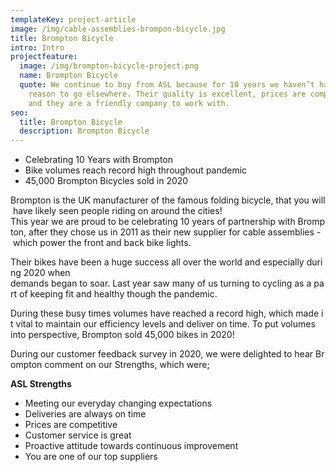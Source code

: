 ```yaml
---
templateKey: project-article
image: /img/cable-assemblies-brompon-bicycle.jpg
title: Brompton Bicycle
intro: Intro
projectfeature:
  image: /img/brompton-bicycle-project.png
  name: Brompton Bicycle
  quote: We continue to buy from ASL because for 10 years we haven’t had any
    reason to go elsewhere. Their quality is excellent, prices are competitive
    and they are a friendly company to work with.
seo:
  title: Brompton Bicycle
  description: Brompton Bicycle
---
```

* Celebrating 10 Years with Brompton 
* Bike volumes reach record high throughout pandemic 
* 45,000 Brompton Bicycles sold in 2020 

Brompton is the UK manufacturer of the famous folding bicycle, that you will have likely seen people riding on around the cities! ​This year we are proud to be celebrating 10 years of partnership with Brompton, after they chose us in 2011 as their new supplier for cable assemblies - which power the front and back bike lights. 

Their bikes have been a huge success all over the world and especially during 2020 when demands began to soar. Last year saw many of us turning to cycling as a part of keeping fit and healthy though the pandemic. 

During these busy times volumes have reached a record high, which made it vital to maintain our efficiency levels and deliver on time. To put volumes into perspective, Brompton sold 45,000 bikes in 2020! 

During our customer feedback survey in 2020, we were delighted to hear Brompton comment on our Strengths, which were; ​

**ASL Strengths​**

* Meeting our everyday changing expectations 
* Deliveries are always on time 
* Prices are competitive 
* Customer service is great 
* Proactive attitude towards continuous improvement 
* You are one of our top suppliers​
